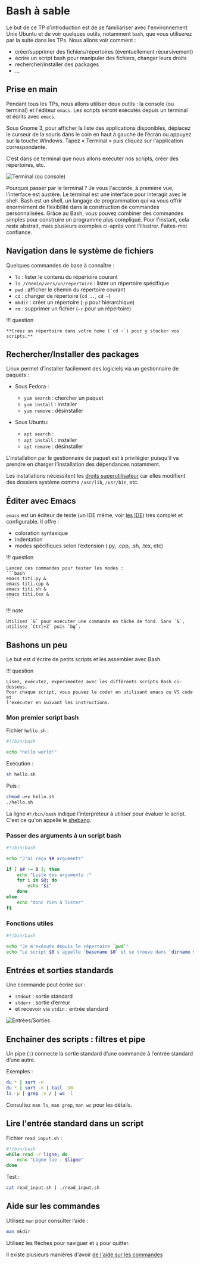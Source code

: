 # Bash à sable

Le but de ce TP d'introduction est de se familiariser avec l'environnement Unix Ubuntu et de voir quelques outils, notamment `bash`, que vous utiliserez par la suite dans les TPs. Nous allons voir comment :

- créer/supprimer des fichiers/répertoires (éventuellement récursivement)
- écrire un script bash pour manipuler des fichiers, changer leurs droits
- rechercher/installer des packages
- ...

## Prise en main

Pendant tous les TPs, nous allons utiliser deux outils : la console (ou terminal) et l'éditeur `emacs`. Les scripts seront exécutés depuis un terminal et écrits avec `emacs`.

Sous Gnome 3, pour afficher la liste des applications disponibles, déplacez le curseur de la souris dans le coin en haut à gauche de l’écran ou appuyez sur la touche Windows. Tapez « Terminal » puis cliquez sur l'application correspondante.

C’est dans ce terminal que nous allons exécuter nos scripts, créer des répertoires, etc.

![Terminal (ou console)](../assets/terminal.png)

Pourquoi passer par le terminal ? Je vous l'accorde, à première vue, l'interface
est austère. Le terminal est une interface pour interagir avec le shell. Bash
est un shell, un langage de programmation qui va vous offrir énormément de
flexibilité dans la construction de commandes personnalisées. Grâce au Bash,
vous pouvez combiner des commandes simples pour construire un programme plus
compliqué. Pour l'instant, cela reste abstrait, mais plusieurs exemples ci-après
vont l'illustrer. Faites-moi confiance.

## Navigation dans le système de fichiers

Quelques commandes de base à connaître :

- `ls` : lister le contenu du répertoire courant
- `ls /chemin/vers/un/repertoire` : lister un répertoire spécifique
- `pwd` : afficher le chemin du répertoire courant
- `cd` : changer de répertoire (`cd ..`, `cd ~`)
- `mkdir` : créer un répertoire (`-p` pour hiérarchique)
- `rm` : supprimer un fichier (`-r` pour un répertoire)

!!! question

	**Créez un répertoire dans votre home (`cd ~`) pour y stocker vos scripts.**

## Rechercher/Installer des packages

Linux permet d’installer facilement des logiciels via un gestionnaire de paquets :

- Sous Fedora :

	- `yum search` : chercher un paquet
	- `yum install` : installer
	- `yum remove` : désinstaller

- Sous Ubuntu:

	- `apt search` :
	- `apt install` : installer
	- `apt remove` : désinstaller

L'installation par le gestionnaire de paquet est à privilégier puisqu'il va
prendre en charger l'installation des dépendances notamment.

Les installations nécessitent les [droits superutilisateur](../outils/familiarisation.md#permissions) car elles modifient des dossiers système comme `/usr/lib`, `/usr/bin`, etc.

## Éditer avec Emacs

`emacs` est un éditeur de texte (un IDE même, voir [les IDE](../outils/code.md)) très complet et configurable. Il offre :

- coloration syntaxique
- indentation
- modes spécifiques selon l’extension (.py, .cpp, .sh, .tex, etc)

!!! question

	Lancez ces commandes pour tester les modes :
	```bash
	emacs titi.py &
	emacs titi.cpp &
	emacs titi.sh &
	emacs titi.tex &
	```


!!! note

	Utilisez `&` pour exécuter une commande en tâche de fond. Sans `&`, utilisez `Ctrl+Z` puis `bg`.

## Bashons un peu

Le but est d'écrire de petits scripts et les assembler avec Bash.

!!! question

	Lisez, exécutez, expérimentez avec les différents scripts Bash ci-dessous.
	Pour chaque script, vous pouvez le coder en utilisant emacs ou VS code et
	l'exécuter en suivant les instructions.

### Mon premier script bash

Fichier `hello.sh` :

```bash
#!/bin/bash

echo "hello world!"
```

Exécution :
```bash
sh hello.sh
```

Puis :
```bash
chmod u+x hello.sh
./hello.sh
```

La ligne `#!/bin/bash` indique l’interpréteur à utiliser pour évaluer le script.
C'est ce qu'on appelle le [shebang](https://fr.wikipedia.org/wiki/Shebang).

### Passer des arguments à un script bash

```bash
#!/bin/bash

echo "J'ai reçu $# arguments"

if [ $# != 0 ]; then
    echo "Liste des arguments :"
    for i in $@; do
        echo "$i"
    done
else
    echo "donc rien à lister"
fi
```

### Fonctions utiles

```bash
#!/bin/bash

echo "Je m'exécute depuis le répertoire `pwd`"
echo "Le script $0 s'appelle `basename $0` et se trouve dans `dirname $0`"
```

## Entrées et sorties standards

Une commande peut écrire sur :

- `stdout` : sortie standard
- `stderr` : sortie d’erreur
- et recevoir via `stdin` : entrée standard

![Entrées/Sorties](../assets/Stdstreams.png)

## Enchaîner des scripts : filtres et pipe

Un pipe (`|`) connecte la sortie standard d’une commande à l’entrée standard d’une autre.

Exemples :
```bash
du * | sort -n
du * | sort -n | tail -10
ls -p | grep -v / | wc -l
```

Consultez `man ls`, `man grep`, `man wc` pour les détails.

## Lire l'entrée standard dans un script

Fichier `read_input.sh` :
```bash
#!/bin/bash
while read -r ligne; do
    echo "Ligne lue : $ligne"
done
```

Test :
```bash
cat read_input.sh | ./read_input.sh
```

## Aide sur les commandes

Utilisez `man` pour consulter l’aide :
```bash
man mkdir
```
Utilisez les flèches pour naviguer et `q` pour quitter.

Il existe plusieurs manières d'avoir [de l'aide sur les
commandes](../outils/help.md)
